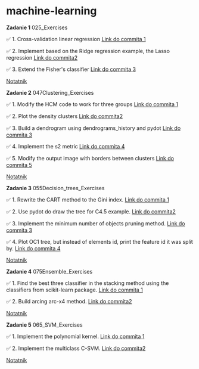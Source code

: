 # machine-learning

**Zadanie 1** 025_Exercises

:white_check_mark: 1. Cross-validation linear regression [Link do commita 1](https://github.com/PawelJasinski25/machine-learning/commit/15b60ee596bad180d203e85db1aca57d7adf8676)

:white_check_mark: 2. Implement based on the Ridge regression example, the Lasso regression [Link do commita2 ](https://github.com/PawelJasinski25/machine-learning/commit/a2bf5c3948fcf45cac6ed52ac1106116209fc7b6)

:white_check_mark: 3. Extend the Fisher's classifier [Link do commita 3](https://github.com/PawelJasinski25/machine-learning/commit/6095112f3a8216d9b6d63723e835c85e3f66fd24)

[Notatnik](https://github.com/PawelJasinski25/machine-learning/blob/main/025_Exercises.ipynb)


**Zadanie 2** 047Clustering_Exercises

:white_check_mark: 1. Modify the HCM code to work for three groups [Link do commita 1](https://github.com/PawelJasinski25/machine-learning/commit/52310bfbf7fac0277a1bde5ece59ba5386c2ac9e)

:white_check_mark: 2. Plot the density clusters [Link do commita2 ](https://github.com/PawelJasinski25/machine-learning/commit/17aab32ab91a700a0bbbf7ea6d37ce3de4dd0a80)

:white_check_mark: 3. Build a dendrogram using dendrograms_history and pydot [Link do commita 3](https://github.com/PawelJasinski25/machine-learning/commit/c9fc8ccd5b724d57016421284cf9b4b49fe553db)

:white_check_mark: 4. Implement the s2 metric [Link do commita 4](https://github.com/PawelJasinski25/machine-learning/commit/139bbda557af883bf1d703523e1c27ad006efb9f)

:white_check_mark: 5. Modify the output image with borders between clusters [Link do commita 5](https://github.com/PawelJasinski25/machine-learning/commit/139bbda557af883bf1d703523e1c27ad006efb9f)

[Notatnik](https://github.com/PawelJasinski25/machine-learning/blob/main/047Clustering_Exercises.ipynb)


**Zadanie 3** 055Decision_trees_Exercises

:white_check_mark: 1. Rewrite the CART method to the Gini index. [Link do commita 1](https://github.com/PawelJasinski25/machine-learning/commit/fdaccdcea6b68af4efc6d3c8418f6cbe1d8fe812)

:white_check_mark: 2. Use pydot do draw the tree for C4.5 example. [Link do commita2 ](https://github.com/PawelJasinski25/machine-learning/commit/99d9485511f5feda073729d7c718b1bab3204c45)

:white_check_mark: 3. Implement the minimum number of objects pruning method. [Link do commita 3](https://github.com/PawelJasinski25/machine-learning/commit/b737919e70545a3b9c71e6a7b4c7900b0571e684)

:white_check_mark: 4. Plot OC1 tree, but instead of elements id, print the feature id it was split by. [Link do commita 4](https://github.com/PawelJasinski25/machine-learning/commit/b6c71662129c663e39c1a1e4694c479e9f71e596)

[Notatnik](https://github.com/PawelJasinski25/machine-learning/blob/main/055Decision_trees_Exercises.ipynb)

**Zadanie 4** 075Ensemble_Exercises

:white_check_mark: 1. Find the best three classifier in the stacking method using the classifiers from scikit-learn package. [Link do commita 1](https://github.com/PawelJasinski25/machine-learning/commit/3fb06ed27f9e28df69a717a0a6bcbca0faa4cd01)

:white_check_mark: 2. Build arcing arc-x4 method. [Link do commita2 ](https://github.com/PawelJasinski25/machine-learning/commit/49a48c5cf1e6e906e3b8cb80ec9e2a7986e056b5)


[Notatnik](https://github.com/PawelJasinski25/machine-learning/blob/main/075Ensemble_Exercises.ipynb)

**Zadanie 5** 065_SVM_Exercises

:white_check_mark: 1. Implement the polynomial kernel. [Link do commita 1](https://github.com/PawelJasinski25/machine-learning/commit/bed5b0e691f4239e64904ce7a5163b8d88b5e484)

:white_check_mark: 2. Implement the multiclass C-SVM. [Link do commita2 ](https://github.com/PawelJasinski25/machine-learning/commit/e5e615a4204fee00af701eda7d8f11d254fe563d)


[Notatnik](https://github.com/PawelJasinski25/machine-learning/blob/main/065_SVM_Exercises.ipynb)
